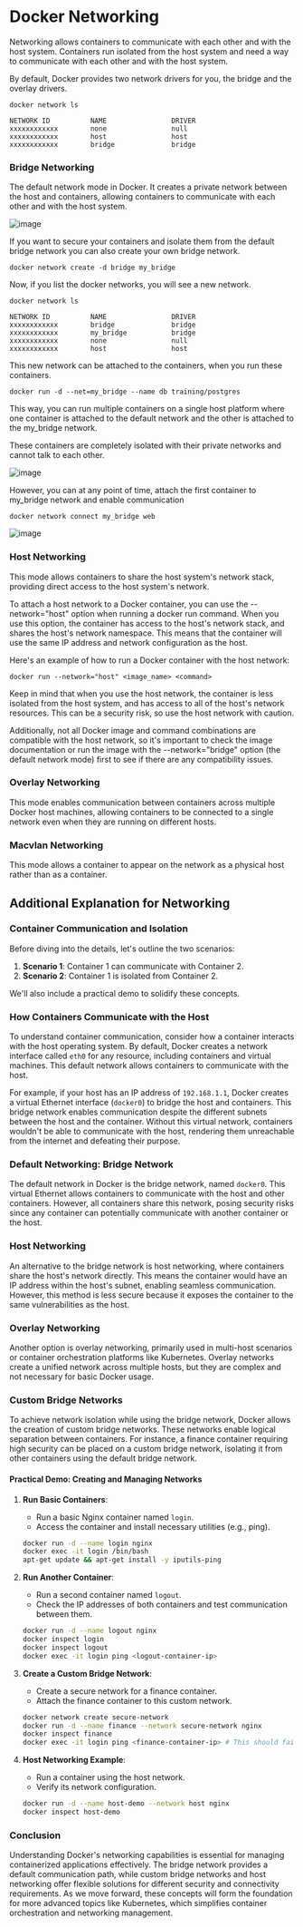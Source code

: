 # Docker Networking

Networking allows containers to communicate with each other and with the host system. Containers run isolated from the host system
and need a way to communicate with each other and with the host system.

By default, Docker provides two network drivers for you, the bridge and the overlay drivers. 

```
docker network ls
```

```
NETWORK ID          NAME                DRIVER
xxxxxxxxxxxx        none                null
xxxxxxxxxxxx        host                host
xxxxxxxxxxxx        bridge              bridge
```


### Bridge Networking

The default network mode in Docker. It creates a private network between the host and containers, allowing
containers to communicate with each other and with the host system.

![image](https://user-images.githubusercontent.com/43399466/217745543-f40e5614-ac34-4b78-85a9-91b24512388d.png)

If you want to secure your containers and isolate them from the default bridge network you can also create your own bridge network.

```
docker network create -d bridge my_bridge
```

Now, if you list the docker networks, you will see a new network.

```
docker network ls

NETWORK ID          NAME                DRIVER
xxxxxxxxxxxx        bridge              bridge
xxxxxxxxxxxx        my_bridge           bridge
xxxxxxxxxxxx        none                null
xxxxxxxxxxxx        host                host
```

This new network can be attached to the containers, when you run these containers.

```
docker run -d --net=my_bridge --name db training/postgres
```

This way, you can run multiple containers on a single host platform where one container is attached to the default network and 
the other is attached to the my_bridge network.

These containers are completely isolated with their private networks and cannot talk to each other.

![image](https://user-images.githubusercontent.com/43399466/217748680-8beefd0a-8181-4752-a098-a905ebed5d2a.png)


However, you can at any point of time, attach the first container to my_bridge network and enable communication

```
docker network connect my_bridge web
```

![image](https://user-images.githubusercontent.com/43399466/217748726-7bb347d0-3736-4f89-bdff-31d240b15150.png)


### Host Networking

This mode allows containers to share the host system's network stack, providing direct access to the host system's network.

To attach a host network to a Docker container, you can use the --network="host" option when running a docker run command. When you use this option, the container has access to the host's network stack, and shares the host's network namespace. This means that the container will use the same IP address and network configuration as the host.

Here's an example of how to run a Docker container with the host network:

```
docker run --network="host" <image_name> <command>
```

Keep in mind that when you use the host network, the container is less isolated from the host system, and has access to all of the host's network resources. This can be a security risk, so use the host network with caution.

Additionally, not all Docker image and command combinations are compatible with the host network, so it's important to check the image documentation or run the image with the --network="bridge" option (the default network mode) first to see if there are any compatibility issues.

### Overlay Networking

This mode enables communication between containers across multiple Docker host machines, allowing containers to be connected to a single network even when they are running on different hosts.

### Macvlan Networking

This mode allows a container to appear on the network as a physical host rather than as a container.




## Additional Explanation for Networking

### Container Communication and Isolation

Before diving into the details, let's outline the two scenarios:
1. **Scenario 1**: Container 1 can communicate with Container 2.
2. **Scenario 2**: Container 1 is isolated from Container 2.

We'll also include a practical demo to solidify these concepts. 

### How Containers Communicate with the Host

To understand container communication, consider how a container interacts with the host operating system. By default, Docker creates a network interface called `eth0` for any resource, including containers and virtual machines. This default network allows containers to communicate with the host.

For example, if your host has an IP address of `192.168.1.1`, Docker creates a virtual Ethernet interface (`docker0`) to bridge the host and containers. This bridge network enables communication despite the different subnets between the host and the container. Without this virtual network, containers wouldn't be able to communicate with the host, rendering them unreachable from the internet and defeating their purpose.

### Default Networking: Bridge Network

The default network in Docker is the bridge network, named `docker0`. This virtual Ethernet allows containers to communicate with the host and other containers. However, all containers share this network, posing security risks since any container can potentially communicate with another container or the host.

### Host Networking

An alternative to the bridge network is host networking, where containers share the host's network directly. This means the container would have an IP address within the host's subnet, enabling seamless communication. However, this method is less secure because it exposes the container to the same vulnerabilities as the host.

### Overlay Networking

Another option is overlay networking, primarily used in multi-host scenarios or container orchestration platforms like Kubernetes. Overlay networks create a unified network across multiple hosts, but they are complex and not necessary for basic Docker usage.

### Custom Bridge Networks

To achieve network isolation while using the bridge network, Docker allows the creation of custom bridge networks. These networks enable logical separation between containers. For instance, a finance container requiring high security can be placed on a custom bridge network, isolating it from other containers using the default bridge network.

#### Practical Demo: Creating and Managing Networks

1. **Run Basic Containers**:
   - Run a basic Nginx container named `login`.
   - Access the container and install necessary utilities (e.g., ping).

   ```sh
   docker run -d --name login nginx
   docker exec -it login /bin/bash
   apt-get update && apt-get install -y iputils-ping
   ```

2. **Run Another Container**:
   - Run a second container named `logout`.
   - Check the IP addresses of both containers and test communication between them.

   ```sh
   docker run -d --name logout nginx
   docker inspect login
   docker inspect logout
   docker exec -it login ping <logout-container-ip>
   ```

3. **Create a Custom Bridge Network**:
   - Create a secure network for a finance container.
   - Attach the finance container to this custom network.

   ```sh
   docker network create secure-network
   docker run -d --name finance --network secure-network nginx
   docker inspect finance
   docker exec -it login ping <finance-container-ip> # This should fail
   ```

4. **Host Networking Example**:
   - Run a container using the host network.
   - Verify its network configuration.

   ```sh
   docker run -d --name host-demo --network host nginx
   docker inspect host-demo
   ```

### Conclusion

Understanding Docker's networking capabilities is essential for managing containerized applications effectively. The bridge network provides a default communication path, while custom bridge networks and host networking offer flexible solutions for different security and connectivity requirements. As we move forward, these concepts will form the foundation for more advanced topics like Kubernetes, which simplifies container orchestration and networking management.

